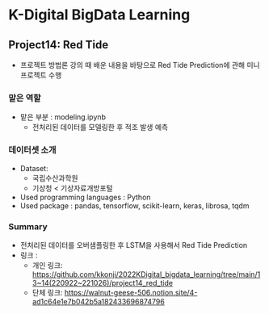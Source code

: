 # K-Digital BigData Learning
## Project14: Red Tide
- 프로젝트 방법론 강의 때 배운 내용을 바탕으로 Red Tide Prediction에 관해 미니 프로젝트 수행

### 맡은 역할
- 맡은 부분 : modeling.ipynb
    - 전처리된 데이터를 모델링한 후 적조 발생 예측
### 데이터셋 소개
- Dataset:
    - 국립수산과학원
    - 기상청 < 기상자료개방포털
- Used programming languages : Python
- Used package : pandas, tensorflow, scikit-learn, keras, librosa, tqdm
### Summary
- 전처리된 데이터를 오버샘플링한 후 LSTM을 사용해서 Red Tide Prediction
- 링크 : 
    - 개인 링크: https://github.com/kkonji/2022KDigital_bigdata_learning/tree/main/13~14(220922~221026)/project14_red_tide
    - 단체 링크: https://walnut-geese-506.notion.site/4-ad1c64e1e7b042b5a182433696874796



